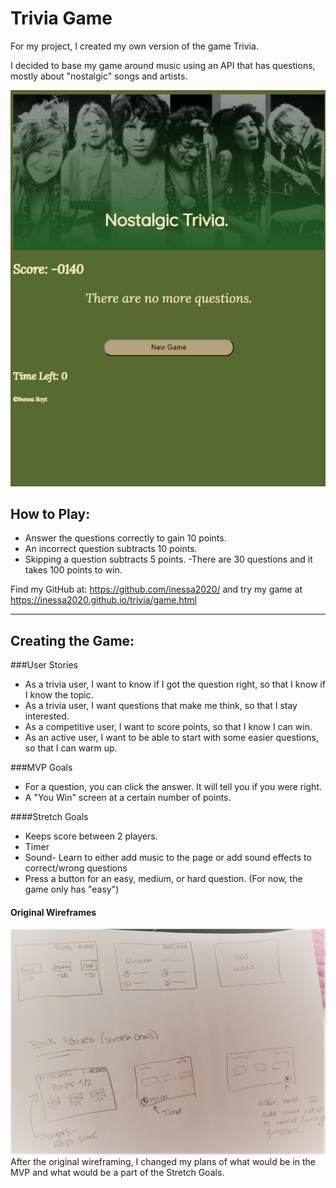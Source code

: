 # Trivia Game
For my project, I created my own version of the game Trivia. 

I decided to base my game around music using an API that has questions, mostly about "nostalgic" songs and artists. 

![](/screen.png)

## How to Play:
- Answer the questions correctly to gain 10 points.
- An incorrect question subtracts 10 points.
- Skipping a question subtracts 5 points.
-There are 30 questions and it takes 100 points to win.

Find my GitHub at: https://github.com/inessa2020/ and try my game at https://inessa2020.github.io/trivia/game.html

------------------
## Creating the Game:
###User Stories
- As a trivia user, I want to know if I got the question right, so that I know if I know the topic.
- As a trivia user, I want questions that make me think, so that I stay interested.
- As a competitive user, I want to score points, so that I know I can win.
- As an active user, I want to be able to start with some easier questions, so that I can warm up.

###MVP Goals
- For a question, you can click the answer. It will tell you if you were right.
- A "You Win" screen at a certain number of points.

####Stretch Goals
- Keeps score between 2 players.
- Timer
- Sound- Learn to either add music to the page or add sound effects to correct/wrong questions
- Press a button for an easy, medium, or hard question. (For now, the game only has "easy")

#### Original Wireframes
![](/20220304_182352.jpg)
After the original wireframing, I changed my plans of what would be in the MVP and what would be a part of the Stretch Goals.
